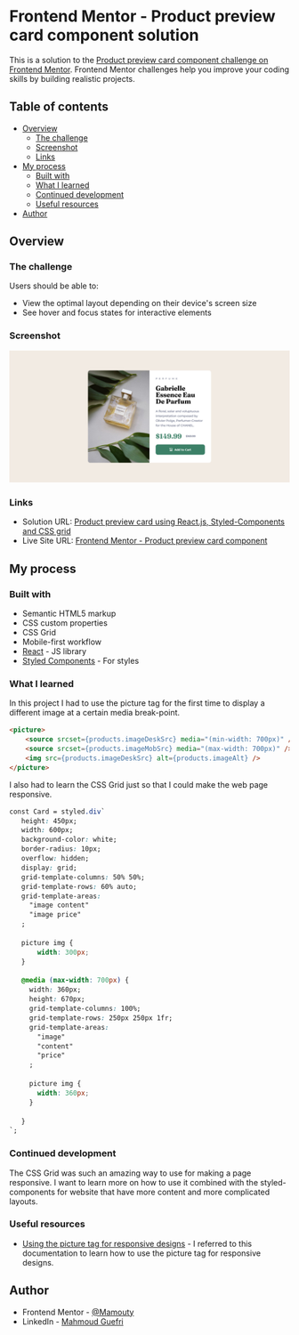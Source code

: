 # Frontend Mentor - Product preview card component solution

This is a solution to the [Product preview card component challenge on Frontend Mentor](https://www.frontendmentor.io/challenges/product-preview-card-component-GO7UmttRfa). Frontend Mentor challenges help you improve your coding skills by building realistic projects. 

## Table of contents

- [Overview](#overview)
  - [The challenge](#the-challenge)
  - [Screenshot](#screenshot)
  - [Links](#links)
- [My process](#my-process)
  - [Built with](#built-with)
  - [What I learned](#what-i-learned)
  - [Continued development](#continued-development)
  - [Useful resources](#useful-resources)
- [Author](#author)


## Overview

### The challenge

Users should be able to:

- View the optimal layout depending on their device's screen size
- See hover and focus states for interactive elements

### Screenshot

![](./public/images/Frontend%20Mentor%20Product%20preview%20card%20component.png)


### Links

- Solution URL: [Product preview card using React.js, Styled-Components and CSS grid](https://www.frontendmentor.io/solutions/product-preview-card-using-reactjs-styledcomponents-and-css-grid-X7S_5LGoOI)
- Live Site URL: [Frontend Mentor - Product preview card component](https://mamouty.github.io/product-preview-card/)

## My process

### Built with

- Semantic HTML5 markup
- CSS custom properties
- CSS Grid
- Mobile-first workflow
- [React](https://reactjs.org/) - JS library
- [Styled Components](https://styled-components.com/) - For styles


### What I learned

In this project I had to use the picture tag for the first time to display a different image at a certain media break-point.

```html
<picture>
    <source srcset={products.imageDeskSrc} media="(min-width: 700px)" />
    <source srcset={products.imageMobSrc} media="(max-width: 700px)" />
    <img src={products.imageDeskSrc} alt={products.imageAlt} />
</picture>
```
 I also had to learn the CSS Grid just so that I could make the web page responsive. 

 ```css
 const Card = styled.div`
    height: 450px;
    width: 600px;
    background-color: white;
    border-radius: 10px;
    overflow: hidden;
    display: grid;
    grid-template-columns: 50% 50%;
    grid-template-rows: 60% auto;
    grid-template-areas:
      "image content"
      "image price"
    ;

    picture img {
        width: 300px;
    }

    @media (max-width: 700px) {
      width: 360px;
      height: 670px;
      grid-template-columns: 100%;
      grid-template-rows: 250px 250px 1fr;
      grid-template-areas:
        "image"
        "content"
        "price"
      ;

      picture img {
        width: 360px;
      }

    }
`;
 ```

### Continued development

The CSS Grid was such an amazing way to use for making a page responsive. I want to learn more on how to use it combined with the styled-components for website that have more content and more complicated layouts. 



### Useful resources

- [Using the picture tag for responsive designs](https://web.dev/learn/design/picture-element/) - I referred to this documentation to learn how to use the picture tag for responsive designs.


## Author

- Frontend Mentor - [@Mamouty](https://www.frontendmentor.io/profile/Mamouty)
- LinkedIn - [Mahmoud Guefri](https://www.linkedin.com/in/mahmoud-guefri-6b0269193/)

